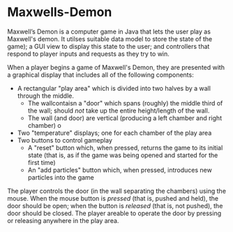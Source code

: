 # Maxwells-Demon
Maxwell’s Demon is a computer game in Java  that lets the user play as Maxwell's demon.  It utilses suitable data model to store the state of the game); a GUI view to display this state to the user; and controllers that respond to player inputs and requests as they try to win.  

When a player begins a game of Maxwell's Demon, they are presented with a graphical display
that includes all of the following components:
- A rectangular "play area" which is divided into two halves by a wall through the middle.
   - The wallcontaisn a "door" which spans (roughly) the middle third of the wall; 
   should *not* take up the entire height/length of the wall.
   - The wall (and door) are vertical (producing a left chamber and right chamber) o
- Two "temperature" displays; one for each chamber of the play area
- Two buttons to control gameplay
   - A "reset" button which, when pressed, returns the game to its initial state (that is, as if
     the game was being opened and started for the first time)
   - An "add particles" button which, when pressed, introduces new particles into the game

The player controls the door (in the wall separating the chambers) using the mouse. When the mouse
button is *pressed* (that is, pushed and held), the door should be open; when the button is
*released* (that is, not pushed), the door should be closed. The player areable to operate
the door by pressing or releasing anywhere in the play area.
